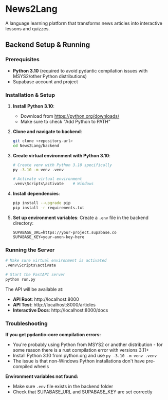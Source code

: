 # News2Lang

A language learning platform that transforms news articles into interactive lessons and quizzes.

## Backend Setup & Running

### Prerequisites
- **Python 3.10** (required to avoid pydantic compilation issues with MSYS2/other Python distributions)
- Supabase account and project

### Installation & Setup

1. **Install Python 3.10**:
   - Download from https://python.org/downloads/
   - Make sure to check "Add Python to PATH"

2. **Clone and navigate to backend**:
   ```bash
   git clone <repository-url>
   cd News2Lang/backend
   ```

3. **Create virtual environment with Python 3.10**:
   ```bash
   # Create venv with Python 3.10 specifically
   py -3.10 -m venv .venv

   # Activate virtual environment
   .venv\Scripts\activate    # Windows
   ```

4. **Install dependencies**:
   ```bash
   pip install --upgrade pip
   pip install -r requirements.txt
   ```

5. **Set up environment variables**:
   Create a `.env` file in the backend directory:
   ```env
   SUPABASE_URL=https://your-project.supabase.co
   SUPABASE_KEY=your-anon-key-here
   ```

### Running the Server

```bash
# Make sure virtual environment is activated
.venv\Scripts\activate

# Start the FastAPI server
python run.py
```

The API will be available at:
- **API Root**: http://localhost:8000
- **API Test**: http://localhost:8000/articles
- **Interactive Docs**: http://localhost:8000/docs

### Troubleshooting

**If you get pydantic-core compilation errors:**
- You're probably using Python from MSYS2 or another distribution - for some reason there is a rust compilation error with versions 3.11+
- Install Python 3.10 from python.org and use `py -3.10 -m venv .venv`
- The issue is that non-Windows Python installations don't have pre-compiled wheels

**Environment variables not found:**
- Make sure `.env` file exists in the backend folder
- Check that SUPABASE_URL and SUPABASE_KEY are set correctly
